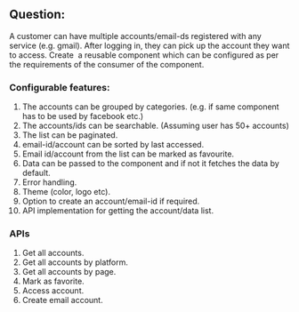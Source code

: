 ## Question:
A customer can have multiple accounts/email-ds registered with any service (e.g.
gmail). After logging in, they can pick up the account they want to access.
Create  a reusable component which can be configured as per the requirements of the
consumer of the component.

### Configurable features:
1. The accounts can be grouped by categories. (e.g. if same component has to be used by facebook etc.)
2. The accounts/ids can be searchable. (Assuming user has 50+ accounts)
3. The list can be paginated.
4. email-id/account can be sorted by last accessed.
5. Email id/account from the list can be marked as favourite.
6. Data can be passed to the component and if not it fetches the data by default.
7. Error handling.
8. Theme (color, logo etc).
9. Option to create an account/email-id if required.
10. API implementation for getting the account/data list.

### APIs
1. Get all accounts.
2. Get all accounts by platform.
2. Get all accounts by page.
3. Mark as favorite.
4. Access account.
5. Create email account.